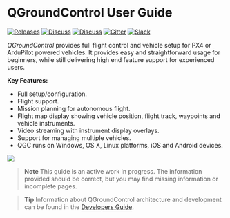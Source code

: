 # QGroundControl User Guide

[![Releases](https://img.shields.io/github/release/mavlink/QGroundControl.svg)](https://github.com/mavlink/QGroundControl/releases) [![Discuss](https://img.shields.io/badge/discuss-px4-ff69b4.svg)](http://discuss.px4.io/c/qgroundcontrol/qgroundcontrol-usage) [![Discuss](https://img.shields.io/badge/discuss-ardupilot-ff69b4.svg)](http://discuss.ardupilot.org/c/ground-control-software/qgroundcontrol) [![Gitter](https://badges.gitter.im/Join%20Chat.svg)](https://gitter.im/mavlink/qgroundcontrol?utm_source=badge&utm_medium=badge&utm_campaign=pr-badge&utm_content=badge) [![Slack](https://px4-slack.herokuapp.com/badge.svg)](http://slack.px4.io) 

*QGroundControl* provides full flight control and vehicle setup for PX4 or ArduPilot powered vehicles. It provides easy and straightforward usage for beginners, while still delivering high end feature support for experienced users.

**Key Features:**

* Full setup/configuration.
* Flight support.
* Mission planning for autonomous flight.
* Flight map display showing vehicle position, flight track, waypoints and vehicle instruments.
* Video streaming with instrument display overlays.
* Support for managing multiple vehicles.
* QGC runs on Windows, OS X, Linux platforms, iOS and Android devices.

![](../../images/quickstart/ConnectedVehicle.jpg)

> **Note** This guide is an active work in progress. The information provided should be correct, but you may find missing information or incomplete pages.

<span></span>
> **Tip** Information about QGroundControl architecture and development can be found in the [Developers Guide](https://dev.qgroundcontrol.com/en/).